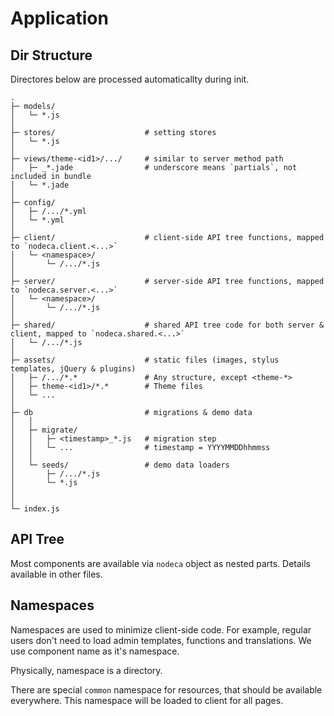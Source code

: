 Application
===========


Dir Structure
-------------

Directores below are processed automaticallty during init.

```
.
├─ models/
│   └─ *.js
│
├─ stores/                    # setting stores
│   └─ *.js
│
├─ views/theme-<id1>/.../     # similar to server method path
│   ├─ _*.jade                # underscore means `partials`, not included in bundle
│   └─ *.jade
│
├─ config/
│   ├─ /.../*.yml
│   └─ *.yml
│
├─ client/                    # client-side API tree functions, mapped to `nodeca.client.<...>`
│   └─ <namespace>/
│       └─ /.../*.js
│
├─ server/                    # server-side API tree functions, mapped to `nodeca.server.<...>`
│   └─ <namespace>/
│       └─ /.../*.js
│
├─ shared/                    # shared API tree code for both server & client, mapped to `nodeca.shared.<...>`
│   └─ /.../*.js
│
├─ assets/                    # static files (images, stylus templates, jQuery & plugins)
│   ├─ /.../*.*               # Any structure, except <theme-*>
│   ├─ theme-<id1>/*.*        # Theme files
│   └─ ...
│
├─ db                         # migrations & demo data
│   │
│   ├─ migrate/
│   │   ├─ <timestamp>_*.js   # migration step
│   │   └─ ...                # timestamp = YYYYMMDDhhmmss
│   │
│   └─ seeds/                 # demo data loaders
│       ├─ /.../*.js
│       └─ *.js
│
│
└─ index.js
```


API Tree
--------

Most components are available via `nodeca` object as nested parts.
Details available in other files.


Namespaces
----------

Namespaces are used to minimize client-side code. For example, regular users don't need
to load admin templates, functions and translations. We use component name as it's namespace.

Physically, namespace is a directory.

There are special `common` namespace for resources, that should be available everywhere.
This namespace will be loaded to client for all pages.
